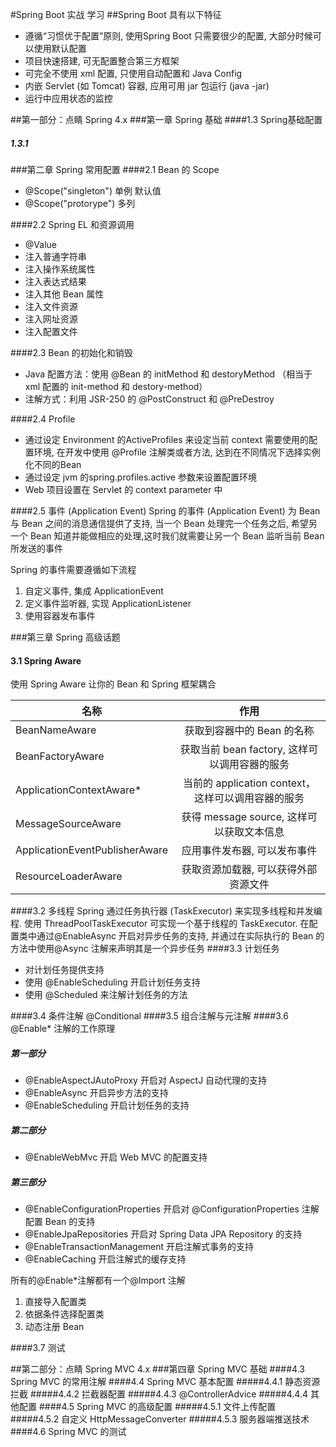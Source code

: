 #Spring Boot 实战 学习
##Spring Boot 具有以下特征
  * 遵循“习惯优于配置”原则, 使用Spring Boot 只需要很少的配置, 大部分时候可以使用默认配置
  * 项目快速搭建, 可无配置整合第三方框架
  * 可完全不使用 xml 配置, 只使用自动配置和 Java Config
  * 内嵌 Servlet (如 Tomcat) 容器, 应用可用 jar 包运行 (java -jar)
  * 运行中应用状态的监控

##第一部分：点睛 Spring 4.x
###第一章 Spring 基础
####1.3 Spring基础配置
##### 1.3.1
###第二章 Spring 常用配置
####2.1 Bean 的 Scope
   * @Scope("singleton") 单例  默认值
   * @Scope("protorype") 多列
   
####2.2 Spring EL 和资源调用
   * @Value
   * 注入普通字符串
   * 注入操作系统属性
   * 注入表达式结果
   * 注入其他 Bean 属性
   * 注入文件资源
   * 注入网址资源
   * 注入配置文件
   
####2.3 Bean 的初始化和销毁
   * Java 配置方法：使用 @Bean 的 initMethod 和 destoryMethod （相当于 xml 配置的 init-method 和 destory-method）
   * 注解方式：利用 JSR-250 的 @PostConstruct 和 @PreDestroy
   
####2.4 Profile
   * 通过设定 Environment 的ActiveProfiles 来设定当前 context 需要使用的配置环境, 在开发中使用 @Profile 注解类或者方法, 达到在不同情况下选择实例化不同的Bean
   * 通过设定 jvm 的spring.profiles.active 参数来设置配置环境
   * Web 项目设置在 Servlet 的 context parameter 中
   
####2.5 事件 (Application Event)
Spring 的事件 (Application Event) 为 Bean 与 Bean 之间的消息通信提供了支持, 当一个 Bean 处理完一个任务之后, 希望另一个 Bean 知道并能做相应的处理,这时我们就需要让另一个 Bean 监听当前 Bean 所发送的事件

Spring 的事件需要遵循如下流程

   1. 自定义事件, 集成 ApplicationEvent
   2. 定义事件监听器, 实现 ApplicationListener
   3. 使用容器发布事件
   
###第三章 Spring 高级话题
#### 3.1 Spring Aware
使用 Spring Aware 让你的 Bean 和 Spring 框架耦合

| 名称        | 作用           |
| ------------- |:-------------:|
|BeanNameAware  |获取到容器中的 Bean 的名称|
|BeanFactoryAware|获取当前 bean factory, 这样可以调用容器的服务|
|ApplicationContextAware*|当前的 application context， 这样可以调用容器的服务|
|MessageSourceAware|获得 message source, 这样可以获取文本信息|
|ApplicationEventPublisherAware|应用事件发布器, 可以发布事件|
|ResourceLoaderAware|获取资源加载器, 可以获得外部资源文件|
####3.2 多线程
Spring 通过任务执行器 (TaskExecutor) 来实现多线程和并发编程. 使用 ThreadPoolTaskExecutor 可实现一个基于线程的 TaskExecutor. 在配置类中通过@EnableAsync 开启对异步任务的支持, 并通过在实际执行的 Bean 的方法中使用@Async 注解来声明其是一个异步任务
####3.3 计划任务
   * 对计划任务提供支持
   * 使用 @EnableScheduling 开启计划任务支持
   * 使用 @Scheduled 来注解计划任务的方法
   
####3.4 条件注解 @Conditional
####3.5 组合注解与元注解
####3.6 @Enable* 注解的工作原理
##### 第一部分
   * @EnableAspectJAutoProxy 开启对 AspectJ 自动代理的支持
   * @EnableAsync 开启异步方法的支持
   * @EnableScheduling 开启计划任务的支持
   
##### 第二部分
   * @EnableWebMvc 开启 Web MVC 的配置支持
   
##### 第三部分
   * @EnableConfigurationProperties 开启对 @ConfigurationProperties 注解配置 Bean 的支持
   * @EnableJpaRepositories 开启对 Spring Data JPA Repository 的支持
   * @EnableTransactionManagement 开启注解式事务的支持
   * @EnableCaching 开启注解式的缓存支持
    
所有的@Enable*注解都有一个@Import 注解    
   1. 直接导入配置类
   2. 依据条件选择配置类
   3. 动态注册 Bean
   
####3.7 测试
 
  
##第二部分：点睛 Spring MVC 4.x
###第四章 Spring MVC 基础
####4.3 Spring MVC 的常用注解
####4.4 Spring MVC 基本配置
#####4.4.1 静态资源拦截
#####4.4.2 拦截器配置
#####4.4.3 @ControllerAdvice
#####4.4.4 其他配置
####4.5 Spring MVC 的高级配置
#####4.5.1 文件上传配置
#####4.5.2 自定义 HttpMessageConverter
#####4.5.3 服务器端推送技术
####4.6 Spring MVC 的测试